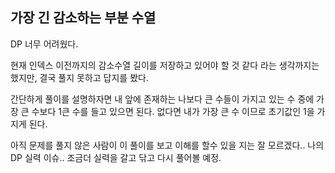 ## 가장 긴 감소하는 부분 수열

DP 너무 어려웠다.

현재 인덱스 이전까지의 감소수열 길이를 저장하고 있어야 할 것 같다 라는 생각까지는 했지만,
결국 풀지 못하고 답지를 봤다.

간단하게 풀이를 설명하자면 내 앞에 존재하는 나보다 큰 수들이 가지고 있는 수 중에 가장 큰 수보다 1큰 수를 들고 있으면 된다.
없다면 내가 가장 큰 수 이므로 초기값인 1을 가지게 된다.

아직 문제를 풀지 않은 사람이 이 풀이를 보고 이해를 할수 있을 지는 잘 모르겠다..
나의 DP 실력 이슈.. 조금더 실력을 갈고 닦고 다시 풀어볼 예정.
